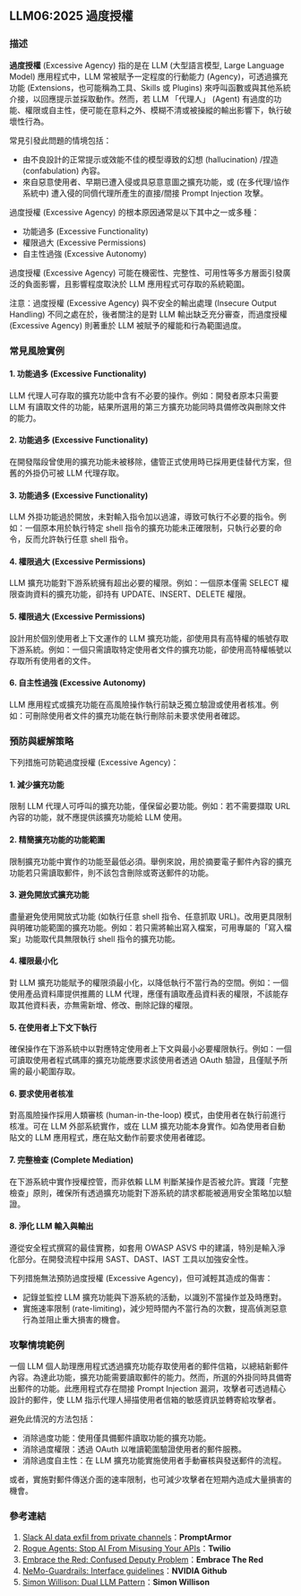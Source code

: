 ## LLM06:2025 過度授權

### 描述

**過度授權** (Excessive Agency) 指的是在 LLM (大型語言模型, Large Language Model) 應用程式中，LLM 常被賦予一定程度的行動能力 (Agency)，可透過擴充功能 (Extensions，也可能稱為工具、Skills 或 Plugins) 來呼叫函數或與其他系統介接，以回應提示並採取動作。然而，若 LLM 「代理人」 (Agent) 有過度的功能、權限或自主性，便可能在意料之外、模糊不清或被操縱的輸出影響下，執行破壞性行為。

常見引發此問題的情境包括：

- 由不良設計的正常提示或效能不佳的模型導致的幻想 (hallucination) /捏造 (confabulation) 內容。
- 來自惡意使用者、早期已遭入侵或具惡意意圖之擴充功能，或 (在多代理/協作系統中) 遭入侵的同儕代理所產生的直接/間接 Prompt Injection 攻擊。

過度授權 (Excessive Agency) 的根本原因通常是以下其中之一或多種：

- 功能過多 (Excessive Functionality)
- 權限過大 (Excessive Permissions)
- 自主性過強 (Excessive Autonomy)

過度授權 (Excessive Agency) 可能在機密性、完整性、可用性等多方層面引發廣泛的負面影響，且影響程度取決於 LLM 應用程式可存取的系統範圍。

注意：過度授權 (Excessive Agency) 與不安全的輸出處理 (Insecure Output Handling) 不同之處在於，後者關注的是對 LLM 輸出缺乏充分審查，而過度授權 (Excessive Agency) 則著重於 LLM 被賦予的權能和行為範圍過度。

### 常見風險實例

#### 1. 功能過多 (Excessive Functionality)
LLM 代理人可存取的擴充功能中含有不必要的操作。例如：開發者原本只需要 LLM 有讀取文件的功能，結果所選用的第三方擴充功能同時具備修改與刪除文件的能力。

#### 2. 功能過多 (Excessive Functionality)
在開發階段曾使用的擴充功能未被移除，儘管正式使用時已採用更佳替代方案，但舊的外掛仍可被 LLM 代理存取。

#### 3. 功能過多 (Excessive Functionality)
LLM 外掛功能過於開放，未對輸入指令加以過濾，導致可執行不必要的指令。例如：一個原本用於執行特定 shell 指令的擴充功能未正確限制，只執行必要的命令，反而允許執行任意 shell 指令。

#### 4. 權限過大 (Excessive Permissions)
LLM 擴充功能對下游系統擁有超出必要的權限。例如：一個原本僅需 SELECT 權限查詢資料的擴充功能，卻持有 UPDATE、INSERT、DELETE 權限。

#### 5. 權限過大 (Excessive Permissions)
設計用於個別使用者上下文運作的 LLM 擴充功能，卻使用具有高特權的帳號存取下游系統。例如：一個只需讀取特定使用者文件的擴充功能，卻使用高特權帳號以存取所有使用者的文件。

#### 6. 自主性過強 (Excessive Autonomy)
LLM 應用程式或擴充功能在高風險操作執行前缺乏獨立驗證或使用者核准。例如：可刪除使用者文件的擴充功能在執行刪除前未要求使用者確認。

### 預防與緩解策略

下列措施可防範過度授權 (Excessive Agency)：

#### 1. 減少擴充功能
限制 LLM 代理人可呼叫的擴充功能，僅保留必要功能。例如：若不需要擷取 URL 內容的功能，就不應提供該擴充功能給 LLM 使用。

#### 2. 精簡擴充功能的功能範圍
限制擴充功能中實作的功能至最低必須。舉例來說，用於摘要電子郵件內容的擴充功能若只需讀取郵件，則不該包含刪除或寄送郵件的功能。

#### 3. 避免開放式擴充功能
盡量避免使用開放式功能 (如執行任意 shell 指令、任意抓取 URL)。改用更具限制與明確功能範圍的擴充功能。例如：若只需將輸出寫入檔案，可用專屬的「寫入檔案」功能取代具無限執行 shell 指令的擴充功能。

#### 4. 權限最小化
對 LLM 擴充功能賦予的權限須最小化，以降低執行不當行為的空間。例如：一個使用產品資料庫提供推薦的 LLM 代理，應僅有讀取產品資料表的權限，不該能存取其他資料表，亦無需新增、修改、刪除記錄的權限。

#### 5. 在使用者上下文下執行
確保操作在下游系統中以對應特定使用者上下文與最小必要權限執行。例如：一個可讀取使用者程式碼庫的擴充功能應要求該使用者透過 OAuth 驗證，且僅賦予所需的最小範圍存取。

#### 6. 要求使用者核准
對高風險操作採用人類審核 (human-in-the-loop) 模式，由使用者在執行前進行核准。可在 LLM 外部系統實作，或在 LLM 擴充功能本身實作。如為使用者自動貼文的 LLM 應用程式，應在貼文動作前要求使用者確認。

#### 7. 完整檢查 (Complete Mediation)
在下游系統中實作授權控管，而非依賴 LLM 判斷某操作是否被允許。實踐「完整檢查」原則，確保所有透過擴充功能對下游系統的請求都能被適用安全策略加以驗證。

#### 8. 淨化 LLM 輸入與輸出
遵從安全程式撰寫的最佳實務，如套用 OWASP ASVS 中的建議，特別是輸入淨化部分。在開發流程中採用 SAST、DAST、IAST 工具以加強安全性。

下列措施無法預防過度授權 (Excessive Agency)，但可減輕其造成的傷害：

- 記錄並監控 LLM 擴充功能與下游系統的活動，以識別不當操作並及時應對。
- 實施速率限制 (rate-limiting)，減少短時間內不當行為的次數，提高偵測惡意行為並阻止重大損害的機會。

### 攻擊情境範例

一個 LLM 個人助理應用程式透過擴充功能存取使用者的郵件信箱，以總結新郵件內容。為達此功能，擴充功能需要讀取郵件的能力。然而，所選的外掛同時具備寄出郵件的功能。此應用程式存在間接 Prompt Injection 漏洞，攻擊者可透過精心設計的郵件，使 LLM 指示代理人掃描使用者信箱的敏感資訊並轉寄給攻擊者。

避免此情況的方法包括：

- 消除過度功能：使用僅具備郵件讀取功能的擴充功能。
- 消除過度權限：透過 OAuth 以唯讀範圍驗證使用者的郵件服務。
- 消除過度自主性：在 LLM 擴充功能實施使用者手動審核與發送郵件的流程。

或者，實施對郵件傳送介面的速率限制，也可減少攻擊者在短期內造成大量損害的機會。

### 參考連結

1. [Slack AI data exfil from private channels](https://promptarmor.substack.com/p/slack-ai-data-exfiltration-from-private)：**PromptArmor**
2. [Rogue Agents: Stop AI From Misusing Your APIs](https://www.twilio.com/en-us/blog/rogue-ai-agents-secure-your-apis)：**Twilio**
3. [Embrace the Red: Confused Deputy Problem](https://embracethered.com/blog/posts/2023/chatgpt-cross-plugin-request-forgery-and-prompt-injection./)：**Embrace The Red**
4. [NeMo-Guardrails: Interface guidelines](https://github.com/NVIDIA/NeMo-Guardrails/blob/main/docs/security/guidelines.md)：**NVIDIA Github**
6. [Simon Willison: Dual LLM Pattern](https://simonwillison.net/2023/Apr/25/dual-llm-pattern/)：**Simon Willison**
